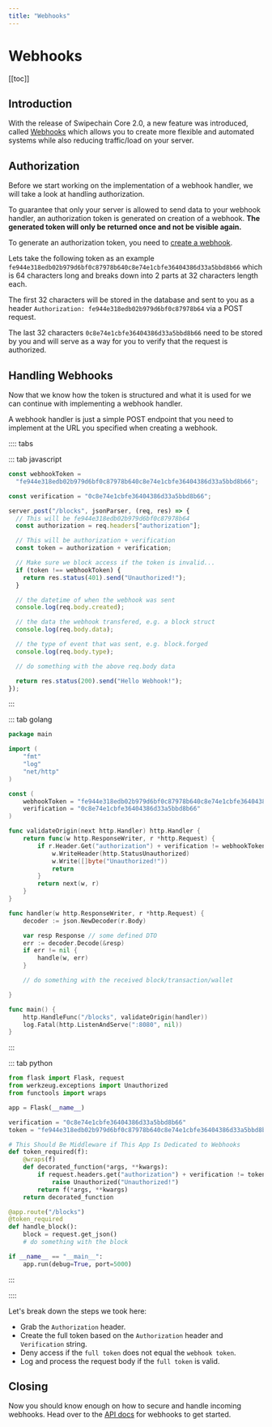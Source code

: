 ```yaml
---
title: "Webhooks"
---
```


# Webhooks

[[toc]]

## Introduction

With the release of Swipechain Core 2.0, a new feature was introduced, called [Webhooks](https://en.wikipedia.org/wiki/Webhook) which allows you to create more flexible and automated systems while also reducing traffic/load on your server.

## Authorization

Before we start working on the implementation of a webhook handler, we will take a look at handling authorization.

To guarantee that only your server is allowed to send data to your webhook handler, an authorization token is generated on creation of a webhook. **The generated token will only be returned once and not be visible again.**

To generate an authorization token, you need to [create a webhook](/api/webhooks/#create-a-webhook).

Lets take the following token as an example `fe944e318edb02b979d6bf0c87978b640c8e74e1cbfe36404386d33a5bbd8b66` which is 64 characters long and breaks down into 2 parts at 32 characters length each.

The first 32 characters will be stored in the database and sent to you as a header `Authorization: fe944e318edb02b979d6bf0c87978b64` via a POST request.

The last 32 characters `0c8e74e1cbfe36404386d33a5bbd8b66` need to be stored by you and will serve as a way for you to verify that the request is authorized.

## Handling Webhooks

Now that we know how the token is structured and what it is used for we can continue with implementing a webhook handler.

A webhook handler is just a simple POST endpoint that you need to implement at the URL you specified when creating a webhook.

:::: tabs

::: tab javascript

```js
const webhookToken =
  "fe944e318edb02b979d6bf0c87978b640c8e74e1cbfe36404386d33a5bbd8b66";

const verification = "0c8e74e1cbfe36404386d33a5bbd8b66";

server.post("/blocks", jsonParser, (req, res) => {
  // This will be fe944e318edb02b979d6bf0c87978b64
  const authorization = req.headers["authorization"];

  // This will be authorization + verification
  const token = authorization + verification;

  // Make sure we block access if the token is invalid...
  if (token !== webhookToken) {
    return res.status(401).send("Unauthorized!");
  }

  // the datetime of when the webhook was sent
  console.log(req.body.created);

  // the data the webhook transfered, e.g. a block struct
  console.log(req.body.data);

  // the type of event that was sent, e.g. block.forged
  console.log(req.body.type);

  // do something with the above req.body data

  return res.status(200).send("Hello Webhook!");
});
```

:::

::: tab golang

```go
package main

import (
    "fmt"
    "log"
    "net/http"
)

const (
    webhookToken = "fe944e318edb02b979d6bf0c87978b640c8e74e1cbfe36404386d33a5bbd8b66"
    verification = "0c8e74e1cbfe36404386d33a5bbd8b66"
)

func validateOrigin(next http.Handler) http.Handler {
    return func(w http.ResponseWriter, r *http.Request) {
        if r.Header.Get("authorization") + verification != webhookToken {
            w.WriteHeader(http.StatusUnauthorized)
            w.Write([]byte("Unauthorized!"))
            return
        }
        return next(w, r)
    }
}

func handler(w http.ResponseWriter, r *http.Request) {
    decoder := json.NewDecoder(r.Body)

    var resp Response // some defined DTO
    err := decoder.Decode(&resp)
    if err != nil {
        handle(w, err)
    }

    // do something with the received block/transaction/wallet

}

func main() {
    http.HandleFunc("/blocks", validateOrigin(handler))
    log.Fatal(http.ListenAndServe(":8080", nil))
}

```

:::

::: tab python

```python
from flask import Flask, request
from werkzeug.exceptions import Unauthorized
from functools import wraps

app = Flask(__name__)

verification = "0c8e74e1cbfe36404386d33a5bbd8b66"
token = "fe944e318edb02b979d6bf0c87978b640c8e74e1cbfe36404386d33a5bbd8b66"

# This Should Be Middleware if This App Is Dedicated to Webhooks
def token_required(f):
    @wraps(f)
    def decorated_function(*args, **kwargs):
        if request.headers.get("authorization") + verification != token:
            raise Unauthorized("Unauthorized!")
        return f(*args, **kwargs)
    return decorated_function

@app.route("/blocks")
@token_required
def handle_block():
    block = request.get_json()
    # do something with the block

if __name__ == "__main__":
    app.run(debug=True, port=5000)
```

:::

::::

Let's break down the steps we took here:

- Grab the `Authorization` header.
- Create the full token based on the `Authorization` header and `Verification` string.
- Deny access if the `full token` does not equal the `webhook token`.
- Log and process the request body if the `full token` is valid.

## Closing

Now you should know enough on how to secure and handle incoming webhooks. Head over to the [API docs](/api/webhooks/) for webhooks to get started.
